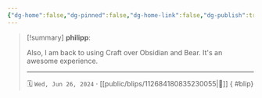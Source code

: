 ```yaml
---
{"dg-home":false,"dg-pinned":false,"dg-home-link":false,"dg-publish":true,"type":"blip","disabled rules":["yaml-title","yaml-title-alias","file-name-heading"],"title":"philipp on mastodon @ 2024-06-26","created-date":"2024-06-26T17:49:06","id":112684180835230050,"updated-date":"2025-05-02T08:50:44","dg-path":"blips/112684180835230055.md","permalink":"/blips/112684180835230055/","dgPassFrontmatter":true}
---
```


> [!summary] **philipp**:
>
> Also, I am back to using Craft over Obsidian and Bear. It's an awesome experience.
> - - -
>
> 🗓️ `Wed, Jun 26, 2024` · [[public/blips/112684180835230055\|🔗]]
{ #blip}

